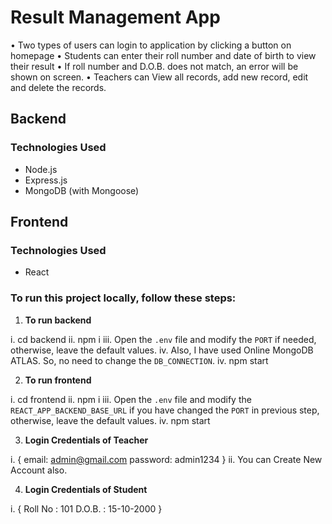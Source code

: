 # Result Management App

• Two types of users can login to application by clicking a button on homepage
• Students can enter their roll number and date of birth to view their result
• If roll number and D.O.B. does not match, an error will be shown on screen.
• Teachers can View all records, add new record, edit and delete the records.

## Backend

### Technologies Used
- Node.js
- Express.js
- MongoDB (with Mongoose)

## Frontend

### Technologies Used
- React


### To run this project locally, follow these steps:

1. **To run backend**

i. cd backend
ii. npm i
iii. Open the `.env` file and modify the `PORT` if needed, 
	 otherwise, leave the default values.
iv. Also, I have used Online MongoDB ATLAS. So, no need to change the `DB_CONNECTION`.
iv. npm start

2. **To run frontend**

i. cd frontend
ii. npm i
iii. Open the `.env` file and modify the `REACT_APP_BACKEND_BASE_URL` if you have changed the `PORT` in previous step, 
     otherwise, leave the default values.
iv. npm start

3. **Login Credentials of Teacher**

i. {
		email: admin@gmail.com
		password: admin1234
   }
ii. You can Create New Account also. 

4. **Login Credentials of Student**

i. {
		Roll No : 101
		D.O.B. : 15-10-2000
   }



